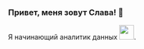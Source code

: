 ### Привет, меня зовут Слава! 👋


Я начинающий аналитик данных <img src="https://media.giphy.com/media/c7PcKQlOqZ8Ws/giphy.gif" width="30px">.
<!--
**macfinigun/macfinigun** is a ✨ _special_ ✨ repository because its `README.md` (this file) appears on your GitHub profile.

Here are some ideas to get you started:

- 🔭 I’m currently working on ...
- 🌱 I’m currently learning ...
- 👯 I’m looking to collaborate on ...
- 🤔 I’m looking for help with ...
- 💬 Ask me about ...
- 📫 How to reach me: ...
- 😄 Pronouns: ...
- ⚡ Fun fact: ...
-->
